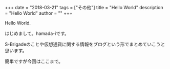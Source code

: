 +++
date = "2018-03-21"
tags = ["その他"]
title = "Hello World"
description = "Hello World"
author = ""
+++

Hello World.

はじめまして。hamada-iです。

S-Brigadeのことや仮想通貨に関する情報をブログという形でまとめていこうと思います。

簡単ですが今回はここまで。

